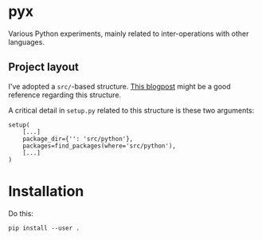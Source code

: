 # pyx

Various Python experiments, mainly related to inter-operations with other languages.

## Project layout

I've adopted a `src/`-based structure.
[This blogpost](https://hynek.me/articles/testing-packaging/) might be a good reference regarding this structure.

A critical detail in `setup.py` related to this structure is these two arguments:

```
setup(
    [...]
    package_dir={'': 'src/python'},
    packages=find_packages(where='src/python'),
    [...]
)
```

# Installation

Do this:

```
pip install --user .
```